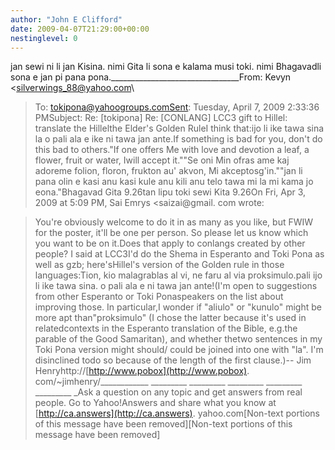 ```yaml
---
author: "John E Clifford"
date: 2009-04-07T21:29:00+00:00
nestinglevel: 0
---
```

jan sewi ni li jan Kisina. nimi Gita li sona e kalama musi toki. nimi Bhagavadli sona e jan pi pana pona.\_\_\_\_\_\_\_\_\_\_\_\_\_\_\_\_\_\_\_\_\_\_\_\_\_\_\_\_\_\_\_\_From: Kevyn <[silverwings_88@yahoo.com](mailto://silverwings_88@yahoo.com)\
>To: [tokipona@yahoogroups.comSent](mailto://tokipona@yahoogroups.comSent): Tuesday, April 7, 2009 2:33:36 PMSubject: Re: \[tokipona\] Re: \[CONLANG\] LCC3 gift to Hillel: translate the Hillelthe Elder's Golden RuleI think that:ijo li ike tawa sina la o pali ala e ike ni tawa jan ante.If something is bad for you, don't do this bad to others."If one offers Me with love and devotion a leaf, a flower, fruit or water, Iwill accept it.""Se oni Min ofras ame kaj adoreme folion, floron, frukton au' akvon, Mi akceptosg'in.""jan li pana olin e kasi anu kasi kule anu kili anu telo tawa mi la mi kama jo eona."Bhagavad Gita 9.26tan lipu toki sewi Kita 9.26On Fri, Apr 3, 2009 at 5:09 PM, Sai Emrys <saizai@gmail. com
> wrote:

> You're obviously welcome to do it in as many as you like, but FWIW for
> the poster, it'll be one per person. So please let us know which you
> want to be on it.Does that apply to conlangs created by other people? I said at LCC3I'd do the Shema in Esperanto and Toki Pona as well as gzb; here'sHillel's version of the Golden rule in those languages:Tion, kio malagrablas al vi, ne faru al via proksimulo.pali ijo li ike tawa sina. o pali ala e ni tawa jan ante!(I'm open to suggestions from other Esperanto or Toki Ponaspeakers on the list about improving those. In particular,I wonder if "aliulo" or "kunulo" might be more apt than"proksimulo" (I chose the latter because it's used in relatedcontexts in the Esperanto translation of the Bible, e.g.the parable of the Good Samaritan), and whether thetwo sentences in my Toki Pona version might should/ could be joined into one with "la". I'm disinclined todo so because of the length of the first clause.)--
Jim Henryhttp://[http://www.pobox](http://www.pobox). com/~jimhenry/\_\_\_\_\_\_\_\_\_\_\_\_ \_\_\_\_\_\_\_\_\_ \_\_\_\_\_\_\_\_\_ \_\_\_\_\_\_\_\_\_ \_\_\_\_\_\_\_\_\_ \_\_\_\_\_\_\_\_\_ \_Ask a question on any topic and get answers from real people. Go to Yahoo!Answers and share what you know at [http://ca.answers](http://ca.answers). yahoo.com\[Non-text portions of this message have been removed\]\[Non-text portions of this message have been removed\]